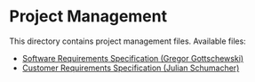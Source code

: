 # Project Management

This directory contains project management files.
Available files:

* [Software Requirements Specification (Gregor Gottschewski)](/PROJECT/software-requirements-specification.md)
* [Customer Requirements Specification (Julian Schumacher)](/PROJECT/Customer-Requirements-Specification.md)
